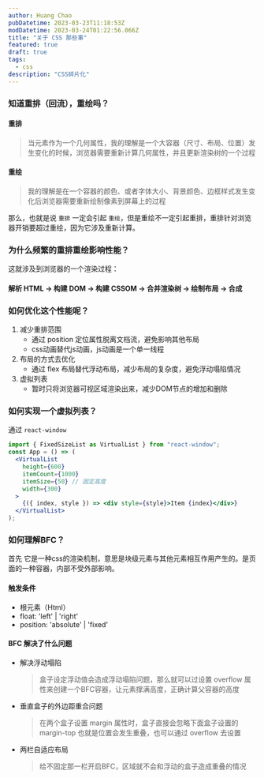 ```yaml
---
author: Huang Chao
pubDatetime: 2023-03-23T11:18:53Z
modDatetime: 2023-03-24T01:22:56.066Z
title: "关于 CSS 那些事"
featured: true
draft: true
tags:
  - css
description: "CSS碎片化"
---
```


### 知道重排（回流），重绘吗？

#### 重排

> 当元素作为一个几何属性，我的理解是一个大容器（尺寸、布局、位置）发生变化的时候，浏览器需要重新计算几何属性，并且更新渲染树的一个过程

#### 重绘

> 我的理解是在一个容器的颜色、或者字体大小、背景颜色、边框样式发生变化后浏览器需要重新绘制像素到屏幕上的过程

那么，也就是说 `重排` 一定会引起 `重绘`，但是重绘不一定引起重排，重排针对浏览器开销要超过重绘，因为它涉及重新计算。

### 为什么频繁的重排重绘影响性能？

这就涉及到浏览器的一个渲染过程：

#### 解析 HTML -> 构建 DOM -> 构建 CSSOM -> 合并渲染树 -> 绘制布局 -> 合成

### 如何优化这个性能呢？

1. 减少重排范围
   - 通过 position 定位属性脱离文档流，避免影响其他布局
   - css动画替代js动画，js动画是一个单一线程
2. 布局的方式去优化
   - 通过 flex 布局替代浮动布局，减少布局的复杂度，避免浮动塌陷情况
3. 虚拟列表
   - 暂时只将浏览器可视区域渲染出来，减少DOM节点的增加和删除

### 如何实现一个虚拟列表？

通过 `react-window`

```jsx
import { FixedSizeList as VirtualList } from "react-window";
const App = () => (
  <VirtualList
    height={600}
    itemCount={1000}
    itemSize={50} // 固定高度
    width={300}
  >
    {({ index, style }) => <div style={style}>Item {index}</div>}
  </VirtualList>
);
```

### 如何理解BFC？

首先 它是一种css的渲染机制，意思是块级元素与其他元素相互作用产生的。是页面的一种容器，内部不受外部影响。

#### 触发条件

- 根元素（Html）
- float: 'left' | 'right'
- position: 'absolute' | 'fixed'

#### BFC 解决了什么问题

- 解决浮动塌陷

  > 盒子设定浮动值会造成浮动塌陷问题，那么就可以过设置 overflow 属性来创建一个BFC容器，让元素撑满高度，正确计算父容器的高度

- 垂直盒子的外边距重合问题

  > 在两个盒子设置 margin 属性时，盒子直接会忽略下面盒子设置的 margin-top 也就是位置会发生重叠，也可以通过 overflow 去设置

- 两栏自适应布局
  > 给不固定那一栏开启BFC，区域就不会和浮动的盒子造成重叠的情况
